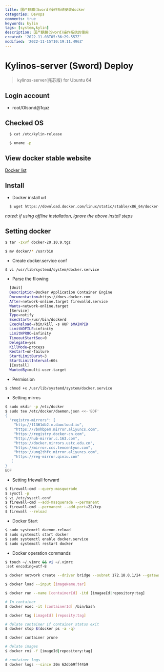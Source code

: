 ```yaml
---
title: 国产麒麟(Sword)操作系统安装docker
categories: Devops
comments: true
keywords: kylin
tags: [system,kylin]
description: 国产麒麟(Sword)操作系统的使用
created: '2022-11-08T05:36:29.557Z'
modified: '2022-11-15T10:19:11.496Z'
---
```


# Kylinos-server (Sword)  Deploy

> kylinos-server(兆芯版) for Ubuntu 64

## Login account
- root/Olsond@1qaz

## Checked OS

```bash 
  $ cat /etc/kylin-release

  $ uname -p
```

## View docker stable website 
[Docker list](https://download.docker.com/linux/static/stable)

## Install
-  Docker install url
```bash
  $ wget https://download.docker.com/linux/static/stable/x86_64/docker-20.10.9.tgz 
  ``` 
*noted: if using offline installation, ignore the above install steps*


## Setting docker
``` bash
$ tar -zxvf docker-20.10.9.tgz

$ mv docker/* /usr/bin
```
- Create docker.service conf
```
$ vi /usr/lib/systemd/system/docker.service
```

- Parse the fllowing
``` bash
  [Unit]
  Description=Docker Application Container Engine
  Documentation=https://docs.docker.com
  After=network-online.target firewalld.service
  Wants=network-online.target
  [Service]
  Type=notify
  ExecStart=/usr/bin/dockerd
  ExecReload=/bin/kill -s HUP $MAINPID
  LimitNOFILE=infinity
  LimitNPROC=infinity
  TimeoutStartSec=0
  Delegate=yes
  KillMode=process
  Restart=on-failure
  StartLimitBurst=3
  StartLimitInterval=60s
  [Install]
  WantedBy=multi-user.target
```

- Permission
``` bash
$ chmod +x /usr/lib/systemd/system/docker.service
```

- Setting mirros
```bash
$ sudo mkdir -p /etc/docker
$ sudo tee /etc/docker/daemon.json <<-'EOF'
{
  "registry-mirrors": [
    "http://f1361db2.m.daocloud.io",
    "https://7bnhbpem.mirror.aliyuncs.com",
    "https://registry.docker-cn.com",
    "http://hub-mirror.c.163.com",
    "https://docker.mirrors.ustc.edu.cn",
    "https://mirror.ccs.tencentyun.com",
    "https://ung2thfc.mirror.aliyuncs.com",
    "https://reg-mirror.qiniu.com"
   ]
}
EOF
```

- Setting friewall forward
```bash
$ firewall-cmd --query-masquerade
$ sysctl -p
$ vi /etc/sysctl.conf
$ firewall-cmd --add-masquerade --permanent
$ firewall-cmd --permanent --add-port=22/tcp
$ firewall --reload
```

- Docker Start 
```bash
$ sudo systemctl daemon-reload
$ sudo systemctl start docker
$ sudo systemctl enable docker.service
$ sudo systemctl restart docker
```
- Docker operation commands
```bash
$ touch ~/.vimrc && vi ~/.vimrc
:set encoding=utf-8

$ docker network create --driver bridge --subnet 172.18.0.1/24 --gateway 172.18.0.1 poc_net

$ docker load --input [imageName.tar]

$ docker run --name [containerId] -itd [imagaeId|repository:tag]

# In container
$ docker exec -it [containerId] /bin/bash

$ docker tag [imageId] [reposity:tag]

# delate container if container status exit
$ docker stop $(docker ps -a -q)

$ docker container prune

# delate images
$ docker rmi -f [imageId|repository:tag]

# container logs
$ docker logs --since 30m 62db69ff44b9
```



